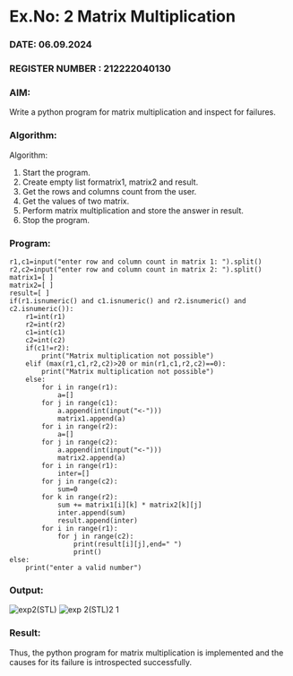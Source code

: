 # Ex.No: 2   Matrix Multiplication 

### DATE:  06.09.2024                                                                          
### REGISTER NUMBER : 212222040130

### AIM: 
Write a python program for matrix multiplication and inspect for failures.
 
### Algorithm:

Algorithm:
1. Start the program.
2. Create empty list formatrix1, matrix2 and result.
3. Get the rows and columns count from the user.
4. Get the values of two matrix.
5. Perform matrix multiplication and store the answer in result.
6. Stop the program.
### Program:

```
r1,c1=input("enter row and column count in matrix 1: ").split() 
r2,c2=input("enter row and column count in matrix 2: ").split()
matrix1=[ ] 
matrix2=[ ] 
result=[ ] 
if(r1.isnumeric() and c1.isnumeric() and r2.isnumeric() and c2.isnumeric()): 
    r1=int(r1) 
    r2=int(r2) 
    c1=int(c1) 
    c2=int(c2) 
    if(c1!=r2):
        print("Matrix multiplication not possible") 
    elif (max(r1,c1,r2,c2)>20 or min(r1,c1,r2,c2)==0): 
        print("Matrix multiplication not possible") 
    else: 
        for i in range(r1): 
            a=[] 
        for j in range(c1): 
            a.append(int(input("<-"))) 
            matrix1.append(a) 
        for i in range(r2):
            a=[] 
        for j in range(c2): 
            a.append(int(input("<-"))) 
            matrix2.append(a) 
        for i in range(r1): 
            inter=[] 
        for j in range(c2): 
            sum=0 
        for k in range(r2): 
            sum += matrix1[i][k] * matrix2[k][j] 
            inter.append(sum) 
            result.append(inter) 
        for i in range(r1): 
            for j in range(c2): 
                print(result[i][j],end=" ") 
                print() 
else: 
    print("enter a valid number")
```

### Output:

![exp2(STL)](https://github.com/user-attachments/assets/5a7b7657-7fe9-4a11-a4a4-6284cbf1047b)
![exp 2(STL)2 1](https://github.com/user-attachments/assets/65238319-19d3-4188-ba32-23cf964458e4)


### Result:
Thus, the python program for matrix multiplication is implemented and the causes for its failure is introspected successfully.

